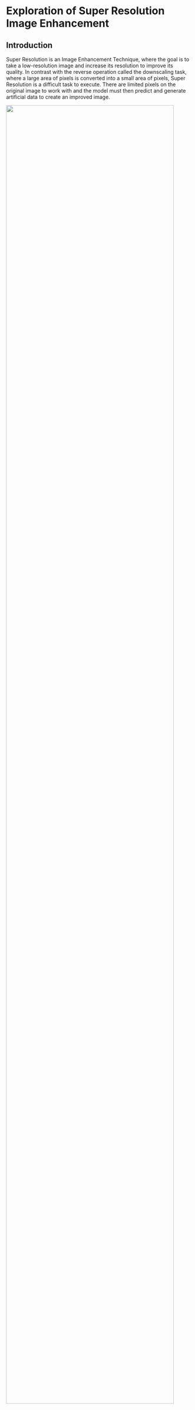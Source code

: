 # Exploration of Super Resolution Image Enhancement

## Introduction
Super Resolution is an Image Enhancement Technique, where the goal is to take a low-resolution image and increase its resolution to improve its quality. In contrast with the reverse operation called the downscaling task, where a large area of pixels is converted into a small area of pixels, Super Resolution is a difficult task to execute. There are limited pixels on the original image to work with and the model must then predict and generate artificial data to create an improved image. 

<img width="95%" src="https://media.discordapp.net/attachments/492533276808970242/1270842054469091338/super_resolution.png?ex=66b52b64&is=66b3d9e4&hm=560134349b08015e57c5306acc5c4579aa3993058fd11a92adcea044a5254468&=&format=webp&quality=lossless">

**This project serves to explore different types of super-resolution models and understand the feasibility of deploying such models into laboratory systems.**

## Motivation
Super Resolution plays a critical role in various fields restoring old images to learn more about the history of our world, analyzing satellite images to create improved maps, and analyzing microscopic organisms in medical diagnoses. As technological and scientific advancements continue to improve, there is an increase in demand for image enhancement tools: the aid of AI in enhancing images helps play a pivotal role in decreasing the costs of developing advanced microscopes, telescopes, and cameras.

## Methods
For this project, I explored two different types of models that have played a revolutionary role in the Super Resolution field: GAN (Generative Advertisal Network) models and Diffusion models. I specifically chose the Real-ESRGAN model and Diffusion model because they were the best models for their respective models from my research. Here is a brief list of facts about each model.

**GAN Model**
- A Generator and a Discriminator compete against each other to mutually boost performance
- The Generator creates a fake image using noise (all at once) to fool the Discriminator
- The Discriminator tries to guess the real image between the generated image and the actual image
- May not produce the best results if the Discriminator or the Generator is not effective enough 
- **Real-ESRGAN:** has a powerful Discriminator contrary to other GAN models

<img width="90%" src="https://media.discordapp.net/attachments/492533276808970242/1270840174095499354/gan_model.png?ex=66b529a4&is=66b3d824&hm=2f5c2c4113e8671ad31055bccad6112d1c0afd82003edb5688623f2dfbe21910&=&format=webp&quality=lossless">

**Diffusion Model**
- A method that outperforms GAN models in rendering quality
- A type of Generator
- Adds and removes noise from the original image at a slower rate
  - Better method than the GAN Model generator since it gives the model time to learn complex patterns
- Adjusts loss to make sure the image is as high quality as possible

<img width="90%" src="https://media.discordapp.net/attachments/492533276808970242/1270840622684569605/diffusion_model.png?ex=66b52a0f&is=66b3d88f&hm=7f745b2ae914cc96ec27a304cf775de83a056c23d0fd084c56165de7d80e10a3&=&format=webp&quality=lossless">

- **SUPIR:**
  - There is an attached text prompt option to help guide the model to the correct output
    - Can plug in a Multi-Modal Large Language Model
  - Extremely computationally expensive, and the model is very large

<img width="90%" src="https://media.discordapp.net/attachments/492533276808970242/1270845872686764042/SUPIR_arch.png?ex=66b52ef3&is=66b3dd73&hm=c5887297e4d9f98a64f2d4d8e09e53d5b98d7eadf5db5e21f7946420dd3e588a&=&format=webp&quality=lossless">

## Results

Below are tables highlighting the results when using each of the models. The Numbers in the Input Image column highlight the dimensions of each image. The input images are less than 250x250 pixels in dimension and the output images are upscaled at least 4x in size to highlight the differences in generation.

For the SUPIR model, a prompt was inserted into the Multi-Modal Large Language Model to 

From the results below, it is very apparent that SUPIR produces much clearer results than Real-ESRGAN. For both images in the chart below, the trees are rendered very clearly in the SUPIR model, whereas it is more blurry in the Real-ESRGAN model. These differences can also be viewed in the background, which is noticeable in the snow, the dirt, and the ocean that were generated by both the models.

<img width="80%" src="https://media.discordapp.net/attachments/492533276808970242/1270446793846554677/table2.png?ex=66b3bb47&is=66b269c7&hm=9926b9bfdee6f800d4768fb1050e8f217c6acf55c59c049e9f0188b769d59c70&=&format=webp&quality=lossless">

The following chart provides the finishing blow for proving the effectiveness of the SUPIR model over the Real-ESRGAN model. Although the Real-ESRGAN model was unable to produce a realistic-looking image, the details that were provided in the SUPIR model is very apparent

<img width="80%" src="https://media.discordapp.net/attachments/492533276808970242/1270446794160996505/table1.png?ex=66b3bb47&is=66b269c7&hm=aba8bbe57c52c83904d2f73d2d374b0a4e31f634db375cf415296473c1e200cb&=&format=webp&quality=lossless">

## Summary

**Advantages of Real-ESRGAN:**
- Small model (<1 GB)
- Requires <1 GB of VRAM
- Runs on CPU as well
- Fast compute time
- Deployable on Edge






